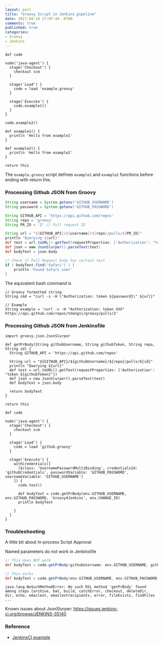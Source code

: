 ```yaml
---
layout: post
title: "Groovy Script in Jenkins pipeline"
date: 2017-04-18 17:07:44 -0700
comments: true
published: true
categories: 
- Groovy
- Jenkins
---
```





``` plain Jenkinsfile
def code

node('java-agent') {
  stage('Checkout') {
    checkout scm
  }
  
  stage('Load') {
    code = load 'example.groovy'
  }
  
  stage('Execute') {
    code.example1()
  }
}

code.example2()
```

``` plain script example.groovy
def example1() {
  println 'Hello from example1'
}

def example2() {
  println 'Hello from example2'
}

return this
```

The `example.groovy` script defines `example1` and `example2` functions before ending with return this.

### Processing Github JSON from Groovy

``` groovy Processing JSON from Github
String username = System.getenv('GITHUB_USERNAME')
String password = System.getenv('GITHUB_PASSWORD')

String GITHUB_API = 'https://api.github.com/repos'
String repo = 'groovy'
String PR_ID = '2' // Pull request ID

String url = "${GITHUB_API}/${username}/${repo}/pulls/${PR_ID}"
println "Querying ${url}"
def text = url.toURL().getText(requestProperties: ['Authorization': "token ${password}"])
def json = new JsonSlurper().parseText(text)
def bodyText = json.body

// Check if Pull Request body has certain text
if ( bodyText.find('Safari') ) {
    println 'Found Safari user'
}
```

The equivalent bash command is

``` plain Equivalent bash command
// Groovy formatted string
String cmd = "curl -s -H \"Authorization: token ${password}\" ${url}"

// Example
String example = 'curl -s -H "Authorization: token XXX" https://api.github.com/repos/tdongsi/groovy/pulls/2'
```

### Processing Github JSON from Jenkinsfile

```
import groovy.json.JsonSlurper

def getPrBody(String githubUsername, String githubToken, String repo, String id) {
  String GITHUB_API = 'https://api.github.com/repos'

  String url = "${GITHUB_API}/${githubUsername}/${repo}/pulls/${id}"
  println "Querying ${url}"
  def text = url.toURL().getText(requestProperties: ['Authorization': "token ${githubToken}"])
  def json = new JsonSlurper().parseText(text)
  def bodyText = json.body
  
  return bodyText
}

return this
```

``` plain Jenkinsfile
def code

node('java-agent') {
  stage('Checkout') {
    checkout scm
  }
  
  stage('Load') {
    code = load 'github.groovy'
  }
  
  stage('Execute') {
    withCredentials([
      [$class: 'UsernamePasswordMultiBinding', credentialsId: 'githubCredentials', passwordVariable: 'GITHUB_PASSWORD', usernameVariable: 'GITHUB_USERNAME']
    ]) {
      code.test()

      def bodyText = code.getPrBody(env.GITHUB_USERNAME, env.GITHUB_PASSWORD, 'Groovy4Jenkins', env.CHANGE_ID)
      println bodyText

    }
  }
}
```

### Troubleshooting

A little bit about In-process Script Approval

Named parameters do not work in Jenkinsfile

``` groovy Named parameters
// This does NOT work
def bodyText = code.getPrBody(githubUsername: env.GITHUB_USERNAME, githubToken: env.GITHUB_PASSWORD, repo: 'Groovy4Jenkins', id: env.CHANGE_ID)

// This works
def bodyText = code.getPrBody(env.GITHUB_USERNAME, env.GITHUB_PASSWORD, 'Groovy4Jenkins', env.CHANGE_ID)
```

``` plain Error message
java.lang.NoSuchMethodError: No such DSL method 'getPrBody' found among steps [archive, bat, build, catchError, checkout, deleteDir, dir, echo, emailext, emailextrecipients, error, fileExists, findFiles
...
```

Known issues about JsonSlurper: https://issues.jenkins-ci.org/browse/JENKINS-35140

### Reference

* [JenkinsCI example](https://github.com/jenkinsci/pipeline-examples/tree/master/pipeline-examples/load-from-file)